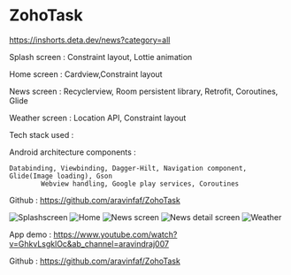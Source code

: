 # ZohoTask
https://inshorts.deta.dev/news?category=all

Splash screen : Constraint layout, Lottie animation

Home screen : Cardview,Constraint layout

News screen : Recyclerview, Room persistent library, Retrofit, Coroutines, Glide

Weather screen : Location API, Constraint layout


Tech stack used : 

Android architecture components : 

    Databinding, Viewbinding, Dagger-Hilt, Navigation component, Glide(Image loading), Gson
            Webview handling, Google play services, Coroutines

Github : https://github.com/aravinfaf/ZohoTask

![Splashscreen](https://user-images.githubusercontent.com/20335727/188125694-7c3f446a-0310-47f4-89da-6938060f6270.jpg)
![Home](https://user-images.githubusercontent.com/20335727/188125712-10a513af-8da3-4a91-8c70-9d0a412cbef5.jpg)
![News screen](https://user-images.githubusercontent.com/20335727/188125918-a042a19d-cc58-4bbe-ba4b-d0d152690c61.jpg)
![News detail screen](https://user-images.githubusercontent.com/20335727/188125928-e0c6871a-f946-4aaa-9e65-140568506ae8.jpg)
![Weather](https://user-images.githubusercontent.com/20335727/188125935-da65c058-245e-4e98-ae4c-071209e6ff20.jpg)


App demo : https://www.youtube.com/watch?v=GhkvLsgklOc&ab_channel=aravindraj007

Github : https://github.com/aravinfaf/ZohoTask
